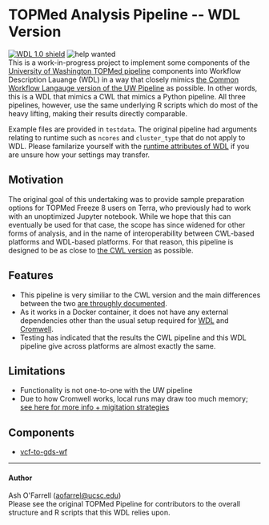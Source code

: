 # TOPMed Analysis Pipeline -- WDL Version

[![WDL 1.0 shield](https://img.shields.io/badge/WDL-1.0-lightgrey.svg)](https://github.com/openwdl/wdl/blob/main/versions/1.0/SPEC.md) ![help wanted](https://img.shields.io/badge/help-wanted-red)  
This is a work-in-progress project to implement some components of the [University of Washington TOPMed pipeline](https://github.com/UW-GAC/analysis_pipeline) components into Workflow Description Lauange (WDL) in a way that closely mimics [the Common Workflow Langauge version of the UW Pipeline](https://github.com/UW-GAC/analysis_pipeline_cwl) as possible. In other words, this is a WDL that mimics a CWL that mimics a Python pipeline. All three pipelines, however, use the same underlying R scripts which do most of the heavy lifting, making their results directly comparable.

Example files are provided in `testdata`. The original pipeline had arguments relating to runtime such as `ncores` and `cluster_type` that do not apply to WDL. Please familarize yourself with the [runtime attributes of WDL](https://cromwell.readthedocs.io/en/stable/RuntimeAttributes/) if you are unsure how your settings may transfer.

## Motivation
The original goal of this undertaking was to provide sample preparation options for TOPMed Freeze 8 users on Terra, who previously had to work with an unoptimized Jupyter notebook. While we hope that this can eventually be used for that case, the scope has since widened for other forms of analysis, and in the name of interoperability between CWL-based platforms and WDL-based platforms. For that reason, this pipeline is designed to be as close to [the CWL version](https://github.com/UW-GAC/analysis_pipeline_cwl) as possible.

## Features
* This pipeline is very similiar to the CWL version and the main differences between the two [are throughly documented](https://github.com/aofarrel/analysis_pipeline_WDL/blob/master/cwl-vs-wdl.md).
* As it works in a Docker container, it does not have any external dependencies other than the usual setup required for [WDL](https://software.broadinstitute.org/wdl/documentation/quickstart) and [Cromwell](http://cromwell.readthedocs.io/en/develop/).
* Testing has indicated that the results the CWL pipeline and this WDL pipeline give across platforms are almost exactly the same.

## Limitations
* Functionality is not one-to-one with the UW pipeline
* Due to how Cromwell works, local runs may draw too much memory; [see here for more info + migitation strategies](https://github.com/aofarrel/analysis_pipeline_WDL/issues/15)

## Components
* [vcf-to-gds-wf](https://github.com/aofarrel/analysis_pipeline_WDL/blob/master/README_vcf-to-gds-wf.md)

------

#### Author
Ash O'Farrell (aofarrel@ucsc.edu)  
Please see the original TOPMed Pipeline for contributors to the overall structure and R scripts that this WDL relies upon.
